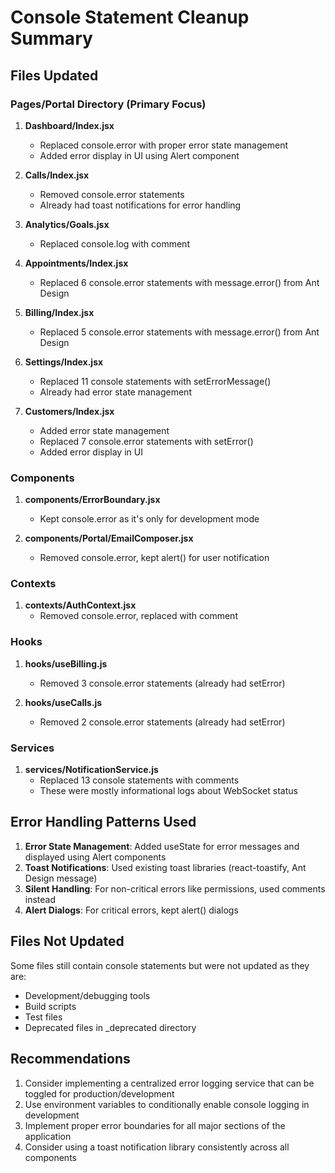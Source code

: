 # Console Statement Cleanup Summary

## Files Updated

### Pages/Portal Directory (Primary Focus)
1. **Dashboard/Index.jsx**
   - Replaced console.error with proper error state management
   - Added error display in UI using Alert component

2. **Calls/Index.jsx**
   - Removed console.error statements
   - Already had toast notifications for error handling

3. **Analytics/Goals.jsx**
   - Replaced console.log with comment

4. **Appointments/Index.jsx**
   - Replaced 6 console.error statements with message.error() from Ant Design

5. **Billing/Index.jsx**
   - Replaced 5 console.error statements with message.error() from Ant Design

6. **Settings/Index.jsx**
   - Replaced 11 console statements with setErrorMessage()
   - Already had error state management

7. **Customers/Index.jsx**
   - Added error state management
   - Replaced 7 console.error statements with setError()
   - Added error display in UI

### Components
1. **components/ErrorBoundary.jsx**
   - Kept console.error as it's only for development mode

2. **components/Portal/EmailComposer.jsx**
   - Removed console.error, kept alert() for user notification

### Contexts
1. **contexts/AuthContext.jsx**
   - Removed console.error, replaced with comment

### Hooks
1. **hooks/useBilling.js**
   - Removed 3 console.error statements (already had setError)

2. **hooks/useCalls.js**
   - Removed 2 console.error statements (already had setError)

### Services
1. **services/NotificationService.js**
   - Replaced 13 console statements with comments
   - These were mostly informational logs about WebSocket status

## Error Handling Patterns Used

1. **Error State Management**: Added useState for error messages and displayed using Alert components
2. **Toast Notifications**: Used existing toast libraries (react-toastify, Ant Design message)
3. **Silent Handling**: For non-critical errors like permissions, used comments instead
4. **Alert Dialogs**: For critical errors, kept alert() dialogs

## Files Not Updated

Some files still contain console statements but were not updated as they are:
- Development/debugging tools
- Build scripts
- Test files
- Deprecated files in _deprecated directory

## Recommendations

1. Consider implementing a centralized error logging service that can be toggled for production/development
2. Use environment variables to conditionally enable console logging in development
3. Implement proper error boundaries for all major sections of the application
4. Consider using a toast notification library consistently across all components